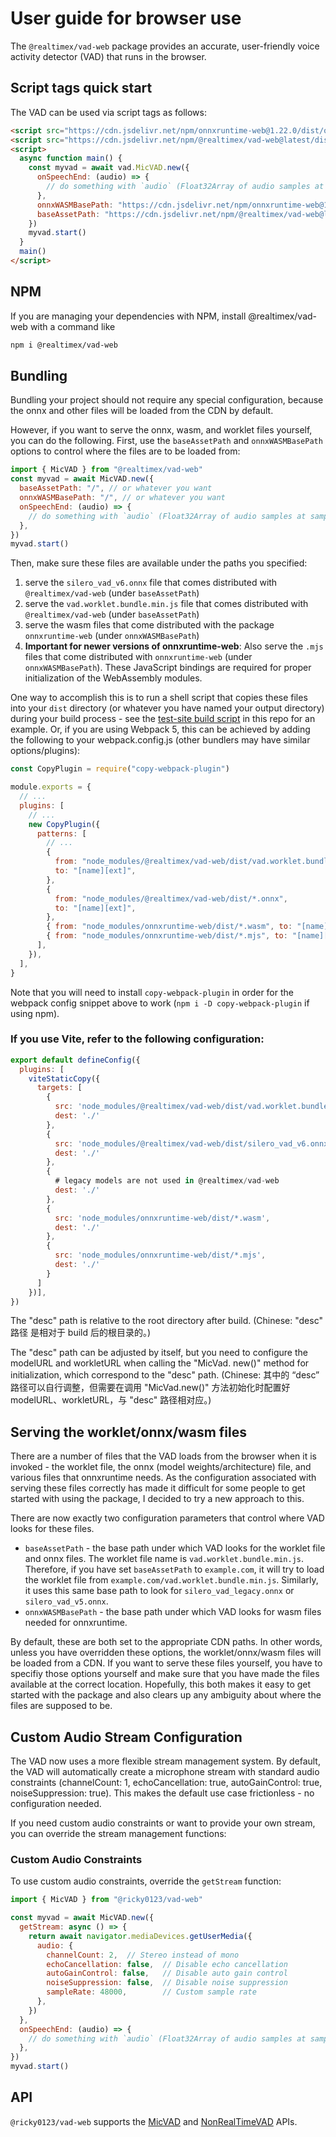 # User guide for browser use

The `@realtimex/vad-web` package provides an accurate, user-friendly voice activity detector (VAD) that runs in the browser.

## Script tags quick start
The VAD can be used via script tags as follows:
```html linenums="1"
<script src="https://cdn.jsdelivr.net/npm/onnxruntime-web@1.22.0/dist/ort.js"></script>
<script src="https://cdn.jsdelivr.net/npm/@realtimex/vad-web@latest/dist/bundle.min.js"></script>
<script>
  async function main() {
    const myvad = await vad.MicVAD.new({
      onSpeechEnd: (audio) => {
        // do something with `audio` (Float32Array of audio samples at sample rate 16000)...
      },
      onnxWASMBasePath: "https://cdn.jsdelivr.net/npm/onnxruntime-web@1.22.0/dist/",
      baseAssetPath: "https://cdn.jsdelivr.net/npm/@realtimex/vad-web@latest/dist/",
    })
    myvad.start()
  }
  main()
</script>
```

## NPM

If you are managing your dependencies with NPM, install @realtimex/vad-web with a command like
```bash linenums="1"
npm i @realtimex/vad-web
```

## Bundling

Bundling your project should not require any special configuration, because the onnx and other files will be loaded from the CDN by default.

However, if you want to serve the onnx, wasm, and worklet files yourself, you can do the following. First, use the `baseAssetPath` and `onnxWASMBasePath` options to control where the files are to be loaded from:

```js linenums="1"
import { MicVAD } from "@realtimex/vad-web"
const myvad = await MicVAD.new({
  baseAssetPath: "/", // or whatever you want
  onnxWASMBasePath: "/", // or whatever you want
  onSpeechEnd: (audio) => {
    // do something with `audio` (Float32Array of audio samples at sample rate 16000)...
  },
})
myvad.start()
```

Then, make sure these files are available under the paths you specified:

1. serve the `silero_vad_v6.onnx` file that comes distributed with `@realtimex/vad-web` (under `baseAssetPath`)
2. serve the `vad.worklet.bundle.min.js` file that comes distributed with `@realtimex/vad-web` (under `baseAssetPath`)
3. serve the wasm files that come distributed with the package `onnxruntime-web` (under `onnxWASMBasePath`)
4. **Important for newer versions of onnxruntime-web**: Also serve the `.mjs` files that come distributed with `onnxruntime-web` (under `onnxWASMBasePath`). These JavaScript bindings are required for proper initialization of the WebAssembly modules.

One way to accomplish this is to run a shell script that copies these files into your `dist` directory (or whatever you have named your output directory) during your build process - see the [test-site build script](https://github.com/therealtimex/vad/blob/master/test-site/build.sh) in this repo for an example. Or, if you are using Webpack 5, this can be achieved by adding the following to your webpack.config.js (other bundlers may have similar options/plugins):
```js linenums="1"
const CopyPlugin = require("copy-webpack-plugin")

module.exports = {
  // ...
  plugins: [
    // ...
    new CopyPlugin({
      patterns: [
        // ...
        {
          from: "node_modules/@realtimex/vad-web/dist/vad.worklet.bundle.min.js",
          to: "[name][ext]",
        },
        {
          from: "node_modules/@realtimex/vad-web/dist/*.onnx",
          to: "[name][ext]",
        },
        { from: "node_modules/onnxruntime-web/dist/*.wasm", to: "[name][ext]" },
        { from: "node_modules/onnxruntime-web/dist/*.mjs", to: "[name][ext]" },
      ],
    }),
  ],
}
```

Note that you will need to install `copy-webpack-plugin` in order for the webpack config snippet above to work (`npm i -D copy-webpack-plugin` if using npm).

### If you use Vite, refer to the following configuration:
```js linenums="1"
export default defineConfig({
  plugins: [
    viteStaticCopy({
      targets: [
        {
          src: 'node_modules/@realtimex/vad-web/dist/vad.worklet.bundle.min.js',
          dest: './'
        },
        {
          src: 'node_modules/@realtimex/vad-web/dist/silero_vad_v6.onnx',
          dest: './'
        },
        {
          # legacy models are not used in @realtimex/vad-web
          dest: './'
        },
        {
          src: 'node_modules/onnxruntime-web/dist/*.wasm',
          dest: './'
        },
        {
          src: 'node_modules/onnxruntime-web/dist/*.mjs',
          dest: './'
        }
      ]
    })],
})
```

The "desc" path is relative to the root directory after build.
(Chinese: "desc" 路径 是相对于 build 后的根目录的。)

The "desc" path can be adjusted by itself, but you need to configure the modelURL and workletURL when calling the "MicVad. new()" method for initialization, which correspond to the "desc" path.
(Chinese: 其中的 “desc” 路径可以自行调整，但需要在调用 "MicVad.new()" 方法初始化时配置好 modelURL、workletURL，与 "desc" 路径相对应。)

## Serving the worklet/onnx/wasm files

There are a number of files that the VAD loads from the browser when it is invoked - the worklet file, the onnx (model weights/architecture) file, and various files that onnxruntime needs. As the configuration associated with serving these files correctly has made it difficult for some people to get started with using the package, I decided to try a new approach to this.

There are now exactly two configuration parameters that control where VAD looks for these files. 

* `baseAssetPath` - the base path under which VAD looks for the worklet file and onnx files. The worklet file name is `vad.worklet.bundle.min.js`. Therefore, if you have set `baseAssetPath` to `example.com`, it will try to load the worklet file from `example.com/vad.worklet.bundle.min.js`. Similarly, it uses this same base path to look for `silero_vad_legacy.onnx` or `silero_vad_v5.onnx`.
* `onnxWASMBasePath` - the base path under which VAD looks for wasm files needed for onnxruntime.

By default, these are both set to the appropriate CDN paths. In other words, unless you have overridden these options, the worklet/onnx/wasm files will be loaded from a CDN. If you want to serve these files yourself, you have to specifiy those options yourself and make sure that you have made the files available at the correct location. Hopefully, this both makes it easy to get started with the package and also clears up any ambiguity about where the files are supposed to be.

## Custom Audio Stream Configuration

The VAD now uses a more flexible stream management system. By default, the VAD will automatically create a microphone stream with standard audio constraints (channelCount: 1, echoCancellation: true, autoGainControl: true, noiseSuppression: true). This makes the default use case frictionless - no configuration needed.

If you need custom audio constraints or want to provide your own stream, you can override the stream management functions:

### Custom Audio Constraints

To use custom audio constraints, override the `getStream` function:

```js linenums="1"
import { MicVAD } from "@ricky0123/vad-web"

const myvad = await MicVAD.new({
  getStream: async () => {
    return await navigator.mediaDevices.getUserMedia({
      audio: {
        channelCount: 2,  // Stereo instead of mono
        echoCancellation: false,  // Disable echo cancellation
        autoGainControl: false,   // Disable auto gain control
        noiseSuppression: false,  // Disable noise suppression
        sampleRate: 48000,        // Custom sample rate
      },
    })
  },
  onSpeechEnd: (audio) => {
    // do something with `audio` (Float32Array of audio samples at sample rate 16000)...
  },
})
myvad.start()
```

## API
`@ricky0123/vad-web` supports the [MicVAD](api.md#micvad) and [NonRealTimeVAD](api.md#nonrealtimevad) APIs.
